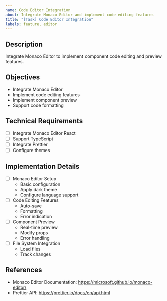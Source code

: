 ```yaml
---
name: Code Editor Integration
about: Integrate Monaco Editor and implement code editing features
title: "[Task] Code Editor Integration"
labels: feature, editor
---
```


## Description
Integrate Monaco Editor to implement component code editing and preview features.

## Objectives
- Integrate Monaco Editor
- Implement code editing features
- Implement component preview
- Support code formatting

## Technical Requirements
- [ ] Integrate Monaco Editor React
- [ ] Support TypeScript
- [ ] Integrate Prettier
- [ ] Configure themes

## Implementation Details
- [ ] Monaco Editor Setup
  - Basic configuration
  - Apply dark theme
  - Configure language support
- [ ] Code Editing Features
  - Auto-save
  - Formatting
  - Error indication
- [ ] Component Preview
  - Real-time preview
  - Modify props
  - Error handling
- [ ] File System Integration
  - Load files
  - Track changes

## References
- Monaco Editor Documentation: https://microsoft.github.io/monaco-editor/
- Prettier API: https://prettier.io/docs/en/api.html
